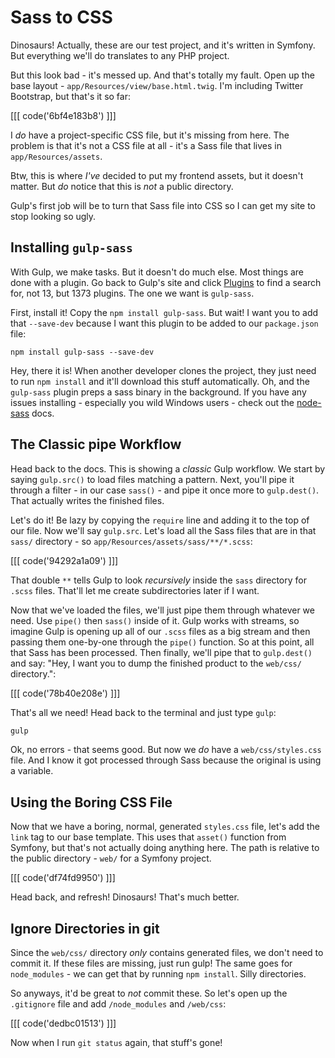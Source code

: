 # Sass to CSS

Dinosaurs! Actually, these are our test project, and it's written in Symfony.
But everything we'll do translates to any PHP project.

But this look bad - it's messed up. And that's totally my fault. Open up
the base layout - `app/Resources/view/base.html.twig`. I'm including Twitter
Bootstrap, but that's it so far:

[[[ code('6bf4e183b8') ]]]

I *do* have a project-specific CSS file, but it's missing from here. The
problem is that it's not a CSS file at all - it's a Sass file that lives
in `app/Resources/assets`.

Btw, this is where *I've* decided to put my frontend assets, but it doesn't
matter. But *do* notice that this is *not* a public directory.

Gulp's first job will be to turn that Sass file into CSS so I can get my site
to stop looking so ugly.

## Installing `gulp-sass`

With Gulp, we make tasks. But it doesn't do much else. Most things are done
with a plugin. Go back to Gulp's site and click [Plugins](http://gulpjs.com/plugins/)
to find a search for, not 13, but 1373 plugins. The one we want is `gulp-sass`.

First, install it! Copy the `npm install gulp-sass`. But wait! I want you
to add that `--save-dev` because I want this plugin to be added to our `package.json`
file:

```
npm install gulp-sass --save-dev
```

Hey, there it is! When another developer clones the project, they just need
to run `npm install` and it'll download this stuff automatically. Oh, and
the `gulp-sass` plugin preps a sass binary in the background. If you have
any issues installing - especially you wild Windows users - check out the
[node-sass](https://github.com/sass/node-sass#install) docs.

## The Classic pipe Workflow

Head back to the docs. This is showing a *classic* Gulp workflow. We start
by saying `gulp.src()` to load files matching a pattern. Next, you'll pipe
it through a filter - in our case `sass()` - and pipe it once more to
`gulp.dest()`. That actually writes the finished files.

Let's do it! Be lazy by copying the `require` line and adding it to the top
of our file. Now we'll say `gulp.src`. Let's load all the Sass files that
are in that `sass/` directory - so `app/Resources/assets/sass/**/*.scss`:

[[[ code('94292a1a09') ]]]

That double `**` tells Gulp to look *recursively* inside the `sass` directory
for `.scss` files. That'll let me create subdirectories later if I want.

Now that we've loaded the files, we'll just pipe them through whatever we
need. Use `pipe()` then `sass()` inside of it. Gulp works with streams, so
imagine Gulp is opening up all of our `.scss` files as a big stream and then
passing them one-by-one through the `pipe()` function. So at this point,
all that Sass has been processed. Then finally, we'll pipe that to `gulp.dest()`
and say: "Hey, I want you to dump the finished product to the `web/css/`
directory.":

[[[ code('78b40e208e') ]]]

That's all we need! Head back to the terminal and just type `gulp`:

```bash
gulp
```

Ok, no errors - that seems good. But now we *do* have a `web/css/styles.css`
file. And I know it got processed through Sass because the original is using
a variable.

## Using the Boring CSS File

Now that we have a boring, normal, generated `styles.css` file, let's add
the `link`  tag to our base template. This uses that `asset()` function from
Symfony, but that's not actually doing anything here. The path is relative
to the public directory - `web/` for a Symfony project.

[[[ code('df74fd9950') ]]]

Head back, and refresh! Dinosaurs! That's much better. 

## Ignore Directories in git

Since the `web/css/` directory *only* contains generated files, we don't
need to commit it. If these files are missing, just run gulp! The same goes
for `node_modules` - we can get that by running `npm install`. Silly directories.

So anyways, it'd be great to *not* commit these. So let's open up the `.gitignore`
file and add `/node_modules` and `/web/css`:

[[[ code('dedbc01513') ]]]

Now when I run `git status` again, that stuff's gone!
